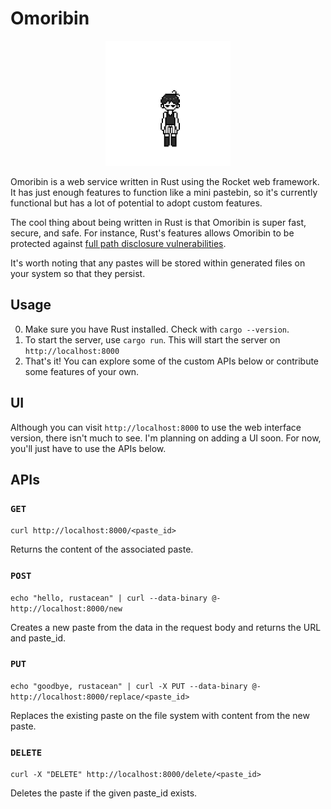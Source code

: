 # Omoribin

<div align="center">
  <img src="/images/omori.gif" height=200 />
</div>

Omoribin is a web service written in Rust using the Rocket web framework. It has just enough features to function like a mini pastebin, so it's currently functional but has a lot of potential to adopt custom features.

The cool thing about being written in Rust is that Omoribin is super fast, secure, and safe. For instance, Rust's features allows Omoribin to be protected against [full path disclosure vulnerabilities](https://owasp.org/www-community/attacks/Full_Path_Disclosure).

It's worth noting that any pastes will be stored within generated files on your system so that they persist.

## Usage
0. Make sure you have Rust installed. Check with `cargo --version`.
1. To start the server, use `cargo run`. This will start the server on `http://localhost:8000`
2. That's it! You can explore some of the custom APIs below or contribute some features of your own.

## UI
Although you can visit `http://localhost:8000` to use the web interface version, there isn't much to see. I'm planning on adding a UI soon. For now, you'll just have to use the APIs below.

## APIs
### `GET`
`curl http://localhost:8000/<paste_id>`

Returns the content of the associated paste.

### `POST`
`echo "hello, rustacean" | curl --data-binary @- http://localhost:8000/new`

Creates a new paste from the data in the request body and returns the URL and paste_id.

### `PUT`
`echo "goodbye, rustacean" | curl -X PUT --data-binary @- http://localhost:8000/replace/<paste_id>`

Replaces the existing paste on the file system with content from the new paste.

### `DELETE`
`curl -X "DELETE" http://localhost:8000/delete/<paste_id>`

Deletes the paste if the given paste_id exists.
